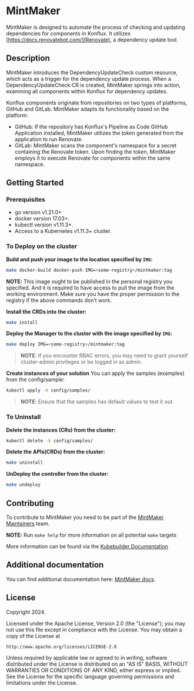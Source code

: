 # MintMaker
MintMaker is designed to automate the process of checking and updating dependencies for components in Konflux. It utilizes [https://docs.renovatebot.com/](Renovate), a dependency update tool.

## Description

MintMaker introduces the DependencyUpdateCheck custom resource, which acts as a trigger for the dependency update process. When a DependencyUpdateCheck CR is created, MintMaker springs into action, examining all components within Konflux for dependency updates.

Konflux components originate from repositories on two types of platforms, GitHub and GitLab. MintMaker adapts its functionality based on the platform:

* GitHub: If the repository has Konflux's Pipeline as Code GitHub Application installed, MintMaker utilizes the token generated from the application to run Renovate.
* GitLab: MintMaker scans the component's namespace for a secret containing the Renovate token. Upon finding the token, MintMaker employs it to execute Renovate for components within the same namespace.

## Getting Started

### Prerequisites
- go version v1.21.0+
- docker version 17.03+.
- kubectl version v1.11.3+.
- Access to a Kubernetes v1.11.3+ cluster.

### To Deploy on the cluster
**Build and push your image to the location specified by `IMG`:**

```sh
make docker-build docker-push IMG=<some-registry>/mintmaker:tag
```

**NOTE:** This image ought to be published in the personal registry you specified. 
And it is required to have access to pull the image from the working environment. 
Make sure you have the proper permission to the registry if the above commands don’t work.

**Install the CRDs into the cluster:**

```sh
make install
```

**Deploy the Manager to the cluster with the image specified by `IMG`:**

```sh
make deploy IMG=<some-registry>/mintmaker:tag
```

> **NOTE**: If you encounter RBAC errors, you may need to grant yourself cluster-admin 
privileges or be logged in as admin.

**Create instances of your solution**
You can apply the samples (examples) from the config/sample:

```sh
kubectl apply -k config/samples/
```

>**NOTE**: Ensure that the samples has default values to test it out.

### To Uninstall
**Delete the instances (CRs) from the cluster:**

```sh
kubectl delete -k config/samples/
```

**Delete the APIs(CRDs) from the cluster:**

```sh
make uninstall
```

**UnDeploy the controller from the cluster:**

```sh
make undeploy
```

## Contributing
To contribute to MintMaker you need to be part of the [MintMaker Maintainers](https://github.com/orgs/konflux-ci/teams/mintmaker-maintainers) team.

**NOTE:** Run `make help` for more information on all potential `make` targets

More information can be found via the [Kubebuilder Documentation](https://book.kubebuilder.io/introduction.html)

## Additional documentation
You can find additional documentation here: [MintMaker docs](https://redhat-exd-rebuilds.github.io/mintmaker-docs/).

## License

Copyright 2024.

Licensed under the Apache License, Version 2.0 (the "License");
you may not use this file except in compliance with the License.
You may obtain a copy of the License at

    http://www.apache.org/licenses/LICENSE-2.0

Unless required by applicable law or agreed to in writing, software
distributed under the License is distributed on an "AS IS" BASIS,
WITHOUT WARRANTIES OR CONDITIONS OF ANY KIND, either express or implied.
See the License for the specific language governing permissions and
limitations under the License.

